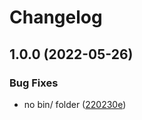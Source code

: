 # Changelog

## 1.0.0 (2022-05-26)


### Bug Fixes

* no bin/ folder ([220230e](https://www.github.com/gozer/asdf-teleport/commit/220230e3ba1a3fb2b226dd1939d1573abb23397c))
